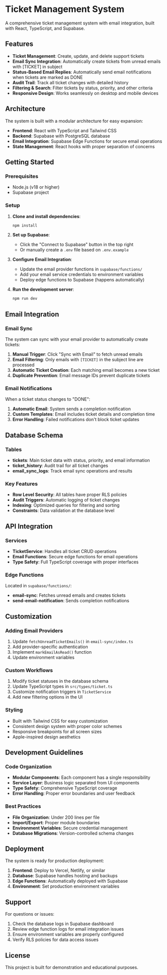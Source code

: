 # Ticket Management System

A comprehensive ticket management system with email integration, built with React, TypeScript, and Supabase.

## Features

- **Ticket Management**: Create, update, and delete support tickets
- **Email Sync Integration**: Automatically create tickets from unread emails with [TICKET] in subject
- **Status-Based Email Replies**: Automatically send email notifications when tickets are marked as DONE
- **Audit Trail**: Track all ticket changes with detailed history
- **Filtering & Search**: Filter tickets by status, priority, and other criteria
- **Responsive Design**: Works seamlessly on desktop and mobile devices

## Architecture

The system is built with a modular architecture for easy expansion:

- **Frontend**: React with TypeScript and Tailwind CSS
- **Backend**: Supabase with PostgreSQL database
- **Email Integration**: Supabase Edge Functions for secure email operations
- **State Management**: React hooks with proper separation of concerns

## Getting Started

### Prerequisites

- Node.js (v18 or higher)
- Supabase project

### Setup

1. **Clone and install dependencies**:
   ```bash
   npm install
   ```

2. **Set up Supabase**:
   - Click the "Connect to Supabase" button in the top right
   - Or manually create a `.env` file based on `.env.example`

3. **Configure Email Integration**:
   - Update the email provider functions in `supabase/functions/`
   - Add your email service credentials to environment variables
   - Deploy edge functions to Supabase (happens automatically)

4. **Run the development server**:
   ```bash
   npm run dev
   ```

## Email Integration

### Email Sync

The system can sync with your email provider to automatically create tickets:

1. **Manual Trigger**: Click "Sync with Email" to fetch unread emails
2. **Email Filtering**: Only emails with `[TICKET]` in the subject line are processed
3. **Automatic Ticket Creation**: Each matching email becomes a new ticket
4. **Duplicate Prevention**: Email message IDs prevent duplicate tickets

### Email Notifications

When a ticket status changes to "DONE":

1. **Automatic Email**: System sends a completion notification
2. **Custom Templates**: Email includes ticket details and completion time
3. **Error Handling**: Failed notifications don't block ticket updates

## Database Schema

### Tables

- **tickets**: Main ticket data with status, priority, and email information
- **ticket_history**: Audit trail for all ticket changes
- **email_sync_logs**: Track email sync operations and results

### Key Features

- **Row Level Security**: All tables have proper RLS policies
- **Audit Triggers**: Automatic logging of ticket changes
- **Indexing**: Optimized queries for filtering and sorting
- **Constraints**: Data validation at the database level

## API Integration

### Services

- **TicketService**: Handles all ticket CRUD operations
- **Email Functions**: Secure edge functions for email operations
- **Type Safety**: Full TypeScript coverage with proper interfaces

### Edge Functions

Located in `supabase/functions/`:

- **email-sync**: Fetches unread emails and creates tickets
- **send-email-notification**: Sends completion notifications

## Customization

### Adding Email Providers

1. Update `fetchUnreadTicketEmails()` in `email-sync/index.ts`
2. Add provider-specific authentication
3. Implement `markEmailAsRead()` function
4. Update environment variables

### Custom Workflows

1. Modify ticket statuses in the database schema
2. Update TypeScript types in `src/types/ticket.ts`
3. Customize notification triggers in `TicketService`
4. Add new filtering options in the UI

### Styling

- Built with Tailwind CSS for easy customization
- Consistent design system with proper color schemes
- Responsive breakpoints for all screen sizes
- Apple-inspired design aesthetics

## Development Guidelines

### Code Organization

- **Modular Components**: Each component has a single responsibility
- **Service Layer**: Business logic separated from UI components
- **Type Safety**: Comprehensive TypeScript coverage
- **Error Handling**: Proper error boundaries and user feedback

### Best Practices

- **File Organization**: Under 200 lines per file
- **Import/Export**: Proper module boundaries
- **Environment Variables**: Secure credential management
- **Database Migrations**: Version-controlled schema changes

## Deployment

The system is ready for production deployment:

1. **Frontend**: Deploy to Vercel, Netlify, or similar
2. **Database**: Supabase handles hosting and backups
3. **Edge Functions**: Automatically deployed with Supabase
4. **Environment**: Set production environment variables

## Support

For questions or issues:

1. Check the database logs in Supabase dashboard
2. Review edge function logs for email integration issues
3. Ensure environment variables are properly configured
4. Verify RLS policies for data access issues

## License

This project is built for demonstration and educational purposes.